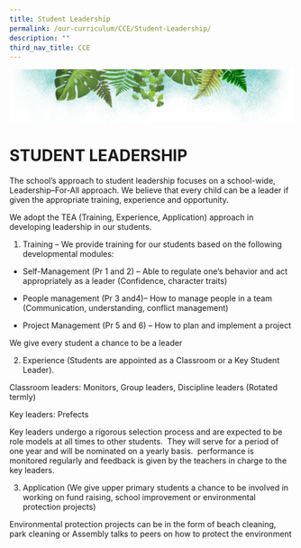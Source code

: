 ```yaml
---
title: Student Leadership
permalink: /our-curriculum/CCE/Student-Leadership/
description: ""
third_nav_title: CCE
---
```

![](/images/Banner.png)

# STUDENT LEADERSHIP

The school’s approach to student leadership focuses on a school-wide, Leadership–For-All approach. We believe that every child can be a leader if given the appropriate training, experience and opportunity.

We adopt the TEA (Training, Experience, Application) approach in developing leadership in our students.

1) Training – We provide training for our students based on the following developmental modules:

*   Self-Management (Pr 1 and 2) – Able to regulate one’s behavior and act appropriately as a leader (Confidence, character traits)  
    
*   People management (Pr 3 and4)– How to manage people in a team (Communication, understanding, conflict management)  
    
*   Project Management (Pr 5 and 6) – How to plan and implement a project

We give every student a chance to be a leader

2) Experience (Students are appointed as a Classroom or a Key Student Leader).

Classroom leaders: Monitors, Group leaders, Discipline leaders (Rotated termly)  

Key leaders: Prefects 

Key leaders undergo a rigorous selection process and are expected to be role models at all times to other students.  They will serve for a period of one year and will be nominated on a yearly basis.  performance is monitored regularly and feedback is given by the teachers in charge to the key leaders.

3) Application (We give upper primary students a chance to be involved in working on fund raising, school improvement or environmental protection projects)  

Environmental protection projects can be in the form of beach cleaning, park cleaning or Assembly talks to peers on how to protect the environment